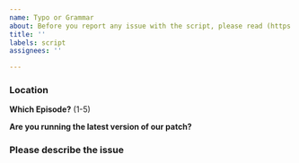```yaml
---
name: Typo or Grammar
about: Before you report any issue with the script, please read (https://github.com/ScarletStudy/DGS1-Android-Release/issues/81)
title: ''
labels: script
assignees: ''

---
```


<!-- Please read https://github.com/ScarletStudy/DGS1-Android-Release/issues/81 before you post -->

### Location

**Which Episode?** (1-5)

**Are you running the latest version of our patch?**

### Please describe the issue
